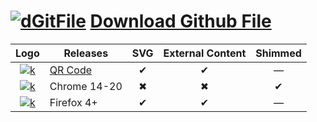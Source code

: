 [![dGitFile][dgf-sv]][dgf] [Download Github File]
=================================
|Logo             | Releases          | SVG | External Content | Shimmed |
|:---------------:|-------------------|:---:|:----------------:|:-------:|
|[![k][j]][r-i]   | [QR Code]         | ✔   | ✔               | —       |
|[![k][j]][r-i]   | Chrome 14-20      | ✖   | ✖               | ✔      |
|[![k][j]][r-i]   | Firefox 4+        | ✔   | ✔               | —       |



[dgf]:     https://github.com/samuelbetio/dGitFile#dgitfile-download-github-file
[dgf-sv]:  https://github.com/samuelbetio/dGitFile/blob/v1.0.01-Hawcons/SVG/Filetypes/Blue/Filled/icon-124-document-file-zip.svg
[r-i]:     https://github.com/samuelbetio/dGitFile/tree/v1.0.01-Hawcons/SVG/Filetypes/Blue/Filled
[j]:       https://github.com/samuelbetio/dGitFile/blob/v1.0.01-Hawcons/SVG/Filetypes/Blue/Filled/icon-29-file-doc.svg

[dGitFile]: https://github.com/topics/dgitfile
[Download Github File]: https://github.com/samuelbetio/dGitFile/blob/master/README.md#dgitfile-download-github-file
[QR Code]: https://github.com/samuelbetio/dGitFile/tree/v7.3.13#qrcodejs
